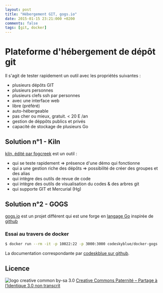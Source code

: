 ```yaml
---
layout: post
title: "Hébergement GIT, gogs.io"
date: 2015-01-15 23:21:000 +0200
comments: false
tags: [git, docker]
---
```


# Plateforme d'hébergement de dépôt git

Il s'agit de tester rapidement un outil avec les propriétés suivantes :

* plusieurs dépôts GIT
* plusieurs personnes
* plusieurs clefs ssh par personnes
* avec une interface web
* libre (préféré)
* auto-hébergeable
* pas cher ou mieux, gratuit. < 20 E /an
* gestion de déppôts publics et privés
* capacité de stockage de plusieurs Go

## Solution n°1 - Kiln

[kiln, édité par fogcreek](http://www.fogcreek.com/kiln/) est un outil :

* qui se teste rapidement => présence d'une démo qui fonctionne
* qui a une gestion riche des dépôts => possibilité de créer des groupes et des alias
* qui intègre des outils de revue de code
* qui intègre des outils de visualisation du codes & des arbres git
* qui supporte GIT et Mercurial (Hg)

## Solution n°2 - GOGS

[gogs.io](http://gogs.io/) est un projet différent qui est une forge en 
[langage Go](http://fr.wikipedia.org/wiki/Go_%28langage%29)
inspirée de [github](http://www.github.com)

### Essai au travers de docker

```bash
$ docker run --rm -it -p 10022:22 -p 3000:3000 codeskyblue/docker-gogs
```

La documentation correspondante par [codeskblue sur github](https://github.com/codeskyblue/docker-gogs).

## Licence

![logo creative common by-sa 3.0](http://i.creativecommons.org/l/by-sa/3.0/88x31.png)
[Creative Commons Paternité – Partage à l’Identique 3.0 non transcrit](http://creativecommons.org/licenses/by-sa/3.0/)
